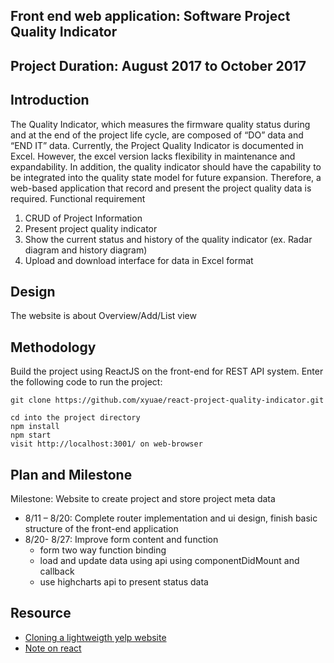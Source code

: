 ## Front end web application: Software Project Quality Indicator

## Project Duration: August 2017 to October 2017
## Introduction
The Quality Indicator, which measures the firmware quality status during and at the end of the project life cycle, are composed of “DO” data and “END IT” data. Currently, the Project Quality Indicator is documented in Excel. However, the excel version lacks flexibility in maintenance and expandability. In addition, the quality indicator should have the capability to be integrated into the quality state model for future expansion. Therefore, a web-based application that record and present the project quality data is required.
Functional requirement
1.	CRUD of Project Information
2.	Present project quality indicator
4.	Show the current status and history of the quality indicator (ex. Radar diagram and history diagram)
5.	Upload and download interface for data in Excel format

## Design
The website is about Overview/Add/List view

## Methodology
Build the project using ReactJS on the front-end for REST API system.
Enter the following code to run the project:
```
git clone https://github.com/xyuae/react-project-quality-indicator.git

cd into the project directory
npm install
npm start
visit http://localhost:3001/ on web-browser
```

## Plan and Milestone
Milestone: Website to create project and store project meta data
- 8/11 – 8/20: Complete router implementation and ui design, finish basic structure of the front-end application
- 8/20- 8/27: Improve form content and function
 	- form two way function binding
	- load and update data using api using componentDidMount and callback
    - use highcharts api to present status data



## Resource
- [Cloning a lightweigth yelp website](http://cache.preserve.io/c81nqh7s/)
- [Note on react](./notes/clone_yelp.md)
